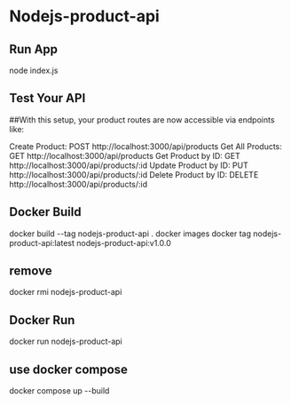 # Nodejs-product-api
 ## Run App
 node index.js
 ## Test Your API
##With this setup, your product routes are now accessible via endpoints like:

Create Product: POST http://localhost:3000/api/products
Get All Products: GET http://localhost:3000/api/products
Get Product by ID: GET http://localhost:3000/api/products/:id
Update Product by ID: PUT http://localhost:3000/api/products/:id
Delete Product by ID: DELETE http://localhost:3000/api/products/:id


## Docker Build
docker build --tag nodejs-product-api .
docker images
docker tag nodejs-product-api:latest nodejs-product-api:v1.0.0
## remove
docker rmi nodejs-product-api

## Docker Run
docker run nodejs-product-api


## use docker compose
docker compose up --build

